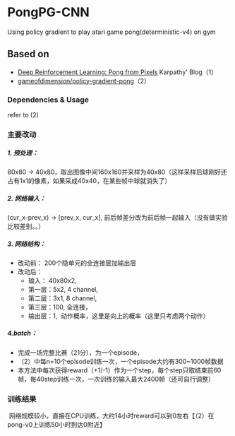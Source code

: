 # PongPG-CNN
Using policy gradient to play atari game pong(deterministic-v4) on gym


Based on
------------
* [Deep Reinforcement Learning: Pong from Pixels](http://karpathy.github.io/2016/05/31/rl/)  Karpathy' Blog（1）
* [gameofdimension/policy-gradient-pong](https://github.com/gameofdimension/policy-gradient-pong)（2）



### Dependencies & Usage
  refer to (2)
  
### 主要改动
##### 1. 预处理：
80x80 -> 40x80，取出图像中间160x160并采样为40x80（这样采样后球刚好还占有1x1的像素，如果采成40x40，在某些帧中球就消失了）
##### 2. 网络输入：
(cur_x-prev_x) -> [prev_x, cur_x], 前后帧差分改为前后帧一起输入（没有做实验比较差别。。）
##### 3. 网络结构： 
* 改动前： 200个隐单元的全连接层加输出层
* 改动后：
  * 输入：  40x80x2,
  * 第一层：5x2, 4 channel, 
  * 第二层：3x1, 8 channel,
  * 第三层：100, 全连接，
  * 输出层：1,  动作概率，这里是向上的概率（这里只考虑两个动作）
##### 4.batch：
* 完成一场完整比赛（21分），为一个episode，
* （2）中每n=10个episode训练一次，一个episode大约有300~1000帧数据
* 本方法中每次获得reward（+1/-1）作为一个step，每个step只取结束前60帧，每40step训练一次，一次训练的输入最大2400帧（还可自行调整）
    
### 训练结果 
  网络规模较小，直接在CPU训练，大约14小时reward可以到0左右【（2）在pong-v0上训练50小时到达0附近】
